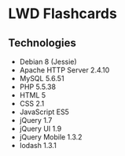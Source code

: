 # LWD Flashcards
## Technologies
- Debian 8 (Jessie)
- Apache HTTP Server 2.4.10
- MySQL 5.6.51
- PHP 5.5.38
- HTML 5
- CSS 2.1
- JavaScript ES5
- jQuery 1.7
- jQuery UI 1.9
- jQuery Mobile 1.3.2
- lodash 1.3.1
